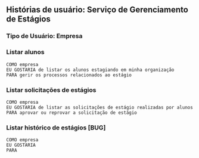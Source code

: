## Histórias de usuário: Serviço de Gerenciamento de Estágios
### Tipo de Usuário: Empresa

### Listar alunos
    
    COMO empresa
    EU GOSTARIA de listar os alunos estagiando em minha organização
    PARA gerir os processos relacionados ao estágio

### Listar solicitações de estágios
    
    COMO empresa
    EU GOSTARIA de listar as solicitações de estágio realizadas por alunos 
    PARA aprovar ou reprovar a solicitação de estágio

### Listar histórico de estágios [BUG]

    COMO empresa
    EU GOSTARIA
    PARA 
